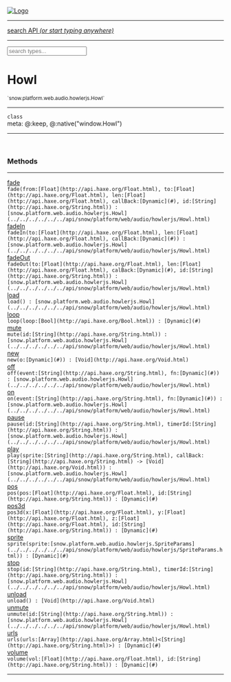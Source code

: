 
[![Logo](../../../../../../images/logo.png)](../../../../../../api/index.html)

<hr/>
<a href="#" id="search_bar" onclick="return;"><div> search API <em>(or start typing anywhere)</em> </div></a>
<hr/>

<script src="../../../../../../js/omnibar.js"> </script>
<link rel="stylesheet" type="text/css" href="../../../../../../css/omnibar.css" media="all">

<div id="omnibar"> <a href="#" onclick="return" id="omnibar_close"></a> <input id="omnibar_text" type="text" placeholder="search types..."></input></div>
<script  id="typelist" data-relpath="../../../../../../" data-types="snow.App,snow.AppFixedTimestep,snow.Core,snow.CoreBinding,snow.Log,snow.Snow,snow.assets.Asset,snow.assets.AssetAudio,snow.assets.AssetBytes,snow.assets.AssetImage,snow.assets.AssetSystem,snow.assets.AssetSystemBinding,snow.assets.AssetText,snow.assets.Assets,snow.audio.Audio,snow.audio.AudioSystem,snow.audio.AudioSystemBinding,snow.audio.Sound,snow.audio.SoundBinding,snow.audio.SoundStream,snow.audio.openal.AL,snow.audio.openal.ALC,snow.audio.openal.Context,snow.audio.openal.Device,snow.input.Input,snow.input.InputSystem,snow.input.InputSystemBinding,snow.input.Keycodes,snow.input.MapIntBool,snow.input.MapIntFloat,snow.input.Scancodes,snow.io.IO,snow.io.IOSystem,snow.io.IOSystemBinding,snow.platform.native.Core,snow.platform.native.StaticSnow,snow.platform.native.assets.AssetSystem,snow.platform.native.audio.AudioSystem,snow.platform.native.audio.Sound,snow.platform.native.audio.SoundStream,snow.platform.native.audio.openal.AL,snow.platform.native.audio.openal.ALC,snow.platform.native.audio.openal.AudioSystem,snow.platform.native.audio.openal.Context,snow.platform.native.audio.openal.Device,snow.platform.native.audio.openal.OpenALHelper,snow.platform.native.audio.openal.Sound,snow.platform.native.audio.openal.SoundStream,snow.platform.native.audio.openal._AL.Context_Impl_,snow.platform.native.audio.openal._AL.Device_Impl_,snow.platform.native.input.InputSystem,snow.platform.native.input.sdl.ControllerEventType,snow.platform.native.input.sdl.GamepadEventTypes,snow.platform.native.input.sdl.InputSystem,snow.platform.native.input.sdl.KeyEventType,snow.platform.native.input.sdl.KeyEventTypes,snow.platform.native.input.sdl.ModValue,snow.platform.native.input.sdl.MouseEventType,snow.platform.native.input.sdl.MouseEventTypes,snow.platform.native.input.sdl.TouchEventTypes,snow.platform.native.input.sdl.TouchState,snow.platform.native.io.IOFile,snow.platform.native.io.IOSystem,snow.platform.native.render.opengl.GL,snow.platform.native.render.opengl.GLActiveInfo,snow.platform.native.render.opengl.GLBuffer,snow.platform.native.render.opengl.GLContextAttributes,snow.platform.native.render.opengl.GLFBO,snow.platform.native.render.opengl.GLFramebuffer,snow.platform.native.render.opengl.GLObject,snow.platform.native.render.opengl.GLProgram,snow.platform.native.render.opengl.GLRBO,snow.platform.native.render.opengl.GLRenderbuffer,snow.platform.native.render.opengl.GLShader,snow.platform.native.render.opengl.GLShaderPrecisionFormat,snow.platform.native.render.opengl.GLTexture,snow.platform.native.render.opengl.GLUniformLocation,snow.platform.native.render.opengl._GL.GLFramebuffer_Impl_,snow.platform.native.render.opengl._GL.GLRenderbuffer_Impl_,snow.platform.native.utils.ArrayBuffer,snow.platform.native.utils.ArrayBufferView,snow.platform.native.utils.ByteArray,snow.platform.native.utils.Compression,snow.platform.native.utils.Float32Array,snow.platform.native.utils.Int16Array,snow.platform.native.utils.Int32Array,snow.platform.native.utils.Int8Array,snow.platform.native.utils.UInt16Array,snow.platform.native.utils.UInt32Array,snow.platform.native.utils.UInt8Array,snow.platform.native.utils.UInt8ClampedArray,snow.platform.native.window.WindowSystem,snow.platform.native.window.sdl.WindowSystem,snow.platform.web.assets.psd.PSD,snow.platform.web.audio.AudioSystem,snow.platform.web.audio.Sound,snow.platform.web.audio.SoundStream,snow.platform.web.audio.howlerjs.AudioParams,snow.platform.web.audio.howlerjs.AudioSystem,snow.platform.web.audio.howlerjs.Howl,snow.platform.web.audio.howlerjs.Howler,snow.platform.web.audio.howlerjs.SoundStream,snow.platform.web.audio.howlerjs.SpriteParams,snow.render.opengl.GL,snow.render.opengl.GLActiveInfo,snow.render.opengl.GLBuffer,snow.render.opengl.GLContextAttributes,snow.render.opengl.GLFramebuffer,snow.render.opengl.GLProgram,snow.render.opengl.GLRenderbuffer,snow.render.opengl.GLShader,snow.render.opengl.GLTexture,snow.render.opengl.GLUniformLocation,snow.types.AppConfig,snow.types.AppConfigNative,snow.types.AppConfigWeb,snow.types.AssetAudioOptions,snow.types.AssetBytesOptions,snow.types.AssetImageOptions,snow.types.AssetInfo,snow.types.AssetTextOptions,snow.types.AssetType,snow.types.AudioDataBlob,snow.types.AudioDataInfo,snow.types.AudioFormatType,snow.types.AudioHandle,snow.types.AudioInfo,snow.types.DisplayMode,snow.types.FileEvent,snow.types.FileEventType,snow.types.FileEvents,snow.types.FileFilter,snow.types.GamepadDeviceEventType,snow.types.ImageInfo,snow.types.InputEvent,snow.types.InputEventType,snow.types.InputEvents,snow.types.Key,snow.types.ModState,snow.types.Scan,snow.types.SnowConfig,snow.types.SystemEvent,snow.types.SystemEventType,snow.types.SystemEvents,snow.types.TextEventType,snow.types.WindowConfig,snow.types.WindowEvent,snow.types.WindowEventType,snow.types.WindowEvents,snow.types.WindowHandle,snow.utils.AbstractClass,snow.utils.AbstractClassBuilder,snow.utils.ArrayBuffer,snow.utils.ArrayBufferView,snow.utils.ByteArray,snow.utils.Float32Array,snow.utils.IDataInput,snow.utils.IMemoryRange,snow.utils.Int16Array,snow.utils.Int32Array,snow.utils.Int8Array,snow.utils.Libs,snow.utils.Timer,snow.utils.UInt16Array,snow.utils.UInt32Array,snow.utils.UInt8Array,snow.utils.UIntClamped8Array,snow.utils._AbstractClass.StringMap,snow.utils.format.png.Chunk,snow.utils.format.png.Color,snow.utils.format.png.Data,snow.utils.format.png.Header,snow.utils.format.png.Reader,snow.utils.format.png.Tools,snow.utils.format.png.Writer,snow.utils.format.tools.Adler32,snow.utils.format.tools.Deflate,snow.utils.format.tools.HuffTools,snow.utils.format.tools.Huffman,snow.utils.format.tools.Inflate,snow.utils.format.tools.InflateImpl,snow.utils.format.tools.MemoryBytes,snow.utils.format.tools._InflateImpl.State,snow.utils.format.tools._InflateImpl.Window,snow.window.Window,snow.window.WindowSystem,snow.window.WindowSystemBinding,snow.window.Windowing"></script>


<h1>Howl</h1>
<small>`snow.platform.web.audio.howlerjs.Howl`</small>



<hr/>

`class`<br/><span class="meta">
meta: @:keep, @:native(&quot;window.Howl&quot;)</span>

<hr/>


&nbsp;
&nbsp;






<h3>Methods</h3> <hr/><span class="method apipage">
            <a name="fade"><a class="lift" href="#fade">fade</a></a><div class="clear"></div>
            <code class="signature apipage">fade(from:[Float](http://api.haxe.org/Float.html)<span></span>, to:[Float](http://api.haxe.org/Float.html)<span></span>, len:[Float](http://api.haxe.org/Float.html)<span></span>, callBack:[Dynamic](#)<span></span>, id:[String](http://api.haxe.org/String.html)<span></span>) : [snow.platform.web.audio.howlerjs.Howl](../../../../../../api/snow/platform/web/audio/howlerjs/Howl.html)</code><br/><span class="small_desc_flat"></span>


</span>
<span class="method apipage">
            <a name="fadeIn"><a class="lift" href="#fadeIn">fadeIn</a></a><div class="clear"></div>
            <code class="signature apipage">fadeIn(to:[Float](http://api.haxe.org/Float.html)<span></span>, len:[Float](http://api.haxe.org/Float.html)<span></span>, callBack:[Dynamic](#)<span></span>) : [snow.platform.web.audio.howlerjs.Howl](../../../../../../api/snow/platform/web/audio/howlerjs/Howl.html)</code><br/><span class="small_desc_flat"></span>


</span>
<span class="method apipage">
            <a name="fadeOut"><a class="lift" href="#fadeOut">fadeOut</a></a><div class="clear"></div>
            <code class="signature apipage">fadeOut(to:[Float](http://api.haxe.org/Float.html)<span></span>, len:[Float](http://api.haxe.org/Float.html)<span></span>, calBack:[Dynamic](#)<span></span>, id:[String](http://api.haxe.org/String.html)<span></span>) : [snow.platform.web.audio.howlerjs.Howl](../../../../../../api/snow/platform/web/audio/howlerjs/Howl.html)</code><br/><span class="small_desc_flat"></span>


</span>
<span class="method apipage">
            <a name="load"><a class="lift" href="#load">load</a></a><div class="clear"></div>
            <code class="signature apipage">load() : [snow.platform.web.audio.howlerjs.Howl](../../../../../../api/snow/platform/web/audio/howlerjs/Howl.html)</code><br/><span class="small_desc_flat"></span>


</span>
<span class="method apipage">
            <a name="loop"><a class="lift" href="#loop">loop</a></a><div class="clear"></div>
            <code class="signature apipage">loop(loop:[Bool](http://api.haxe.org/Bool.html)<span></span>) : [Dynamic](#)</code><br/><span class="small_desc_flat"></span>


</span>
<span class="method apipage">
            <a name="mute"><a class="lift" href="#mute">mute</a></a><div class="clear"></div>
            <code class="signature apipage">mute(id:[String](http://api.haxe.org/String.html)<span></span>) : [snow.platform.web.audio.howlerjs.Howl](../../../../../../api/snow/platform/web/audio/howlerjs/Howl.html)</code><br/><span class="small_desc_flat"></span>


</span>
<span class="method apipage">
            <a name="new"><a class="lift" href="#new">new</a></a><div class="clear"></div>
            <code class="signature apipage">new(o:[Dynamic](#)<span></span>) : [Void](http://api.haxe.org/Void.html)</code><br/><span class="small_desc_flat"></span>


</span>
<span class="method apipage">
            <a name="off"><a class="lift" href="#off">off</a></a><div class="clear"></div>
            <code class="signature apipage">off(event:[String](http://api.haxe.org/String.html)<span></span>, fn:[Dynamic](#)<span></span>) : [snow.platform.web.audio.howlerjs.Howl](../../../../../../api/snow/platform/web/audio/howlerjs/Howl.html)</code><br/><span class="small_desc_flat"></span>


</span>
<span class="method apipage">
            <a name="on"><a class="lift" href="#on">on</a></a><div class="clear"></div>
            <code class="signature apipage">on(event:[String](http://api.haxe.org/String.html)<span></span>, fn:[Dynamic](#)<span></span>) : [snow.platform.web.audio.howlerjs.Howl](../../../../../../api/snow/platform/web/audio/howlerjs/Howl.html)</code><br/><span class="small_desc_flat"></span>


</span>
<span class="method apipage">
            <a name="pause"><a class="lift" href="#pause">pause</a></a><div class="clear"></div>
            <code class="signature apipage">pause(id:[String](http://api.haxe.org/String.html)<span></span>, timerId:[String](http://api.haxe.org/String.html)<span></span>) : [snow.platform.web.audio.howlerjs.Howl](../../../../../../api/snow/platform/web/audio/howlerjs/Howl.html)</code><br/><span class="small_desc_flat"></span>


</span>
<span class="method apipage">
            <a name="play"><a class="lift" href="#play">play</a></a><div class="clear"></div>
            <code class="signature apipage">play(sprite:[String](http://api.haxe.org/String.html)<span></span>, callBack:[String](http://api.haxe.org/String.html)&nbsp;-&gt; [Void](http://api.haxe.org/Void.html)<span></span>) : [snow.platform.web.audio.howlerjs.Howl](../../../../../../api/snow/platform/web/audio/howlerjs/Howl.html)</code><br/><span class="small_desc_flat"></span>


</span>
<span class="method apipage">
            <a name="pos"><a class="lift" href="#pos">pos</a></a><div class="clear"></div>
            <code class="signature apipage">pos(pos:[Float](http://api.haxe.org/Float.html)<span></span>, id:[String](http://api.haxe.org/String.html)<span></span>) : [Dynamic](#)</code><br/><span class="small_desc_flat"></span>


</span>
<span class="method apipage">
            <a name="pos3d"><a class="lift" href="#pos3d">pos3d</a></a><div class="clear"></div>
            <code class="signature apipage">pos3d(x:[Float](http://api.haxe.org/Float.html)<span></span>, y:[Float](http://api.haxe.org/Float.html)<span></span>, z:[Float](http://api.haxe.org/Float.html)<span></span>, id:[String](http://api.haxe.org/String.html)<span></span>) : [Dynamic](#)</code><br/><span class="small_desc_flat"></span>


</span>
<span class="method apipage">
            <a name="sprite"><a class="lift" href="#sprite">sprite</a></a><div class="clear"></div>
            <code class="signature apipage">sprite(sprite:[snow.platform.web.audio.howlerjs.SpriteParams](../../../../../../api/snow/platform/web/audio/howlerjs/SpriteParams.html)<span></span>) : [Dynamic](#)</code><br/><span class="small_desc_flat"></span>


</span>
<span class="method apipage">
            <a name="stop"><a class="lift" href="#stop">stop</a></a><div class="clear"></div>
            <code class="signature apipage">stop(id:[String](http://api.haxe.org/String.html)<span></span>, timerId:[String](http://api.haxe.org/String.html)<span></span>) : [snow.platform.web.audio.howlerjs.Howl](../../../../../../api/snow/platform/web/audio/howlerjs/Howl.html)</code><br/><span class="small_desc_flat"></span>


</span>
<span class="method apipage">
            <a name="unload"><a class="lift" href="#unload">unload</a></a><div class="clear"></div>
            <code class="signature apipage">unload() : [Void](http://api.haxe.org/Void.html)</code><br/><span class="small_desc_flat"></span>


</span>
<span class="method apipage">
            <a name="unmute"><a class="lift" href="#unmute">unmute</a></a><div class="clear"></div>
            <code class="signature apipage">unmute(id:[String](http://api.haxe.org/String.html)<span></span>) : [snow.platform.web.audio.howlerjs.Howl](../../../../../../api/snow/platform/web/audio/howlerjs/Howl.html)</code><br/><span class="small_desc_flat"></span>


</span>
<span class="method apipage">
            <a name="urls"><a class="lift" href="#urls">urls</a></a><div class="clear"></div>
            <code class="signature apipage">urls(urls:[Array](http://api.haxe.org/Array.html)&lt;[String](http://api.haxe.org/String.html)&gt;<span></span>) : [Dynamic](#)</code><br/><span class="small_desc_flat"></span>


</span>
<span class="method apipage">
            <a name="volume"><a class="lift" href="#volume">volume</a></a><div class="clear"></div>
            <code class="signature apipage">volume(vol:[Float](http://api.haxe.org/Float.html)<span></span>, id:[String](http://api.haxe.org/String.html)<span></span>) : [Dynamic](#)</code><br/><span class="small_desc_flat"></span>


</span>



<hr/>

&nbsp;
&nbsp;
&nbsp;
&nbsp;